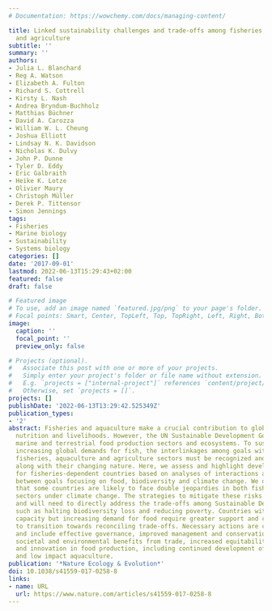 ```yaml
---
# Documentation: https://wowchemy.com/docs/managing-content/

title: Linked sustainability challenges and trade-offs among fisheries, aquaculture
  and agriculture
subtitle: ''
summary: ''
authors:
- Julia L. Blanchard
- Reg A. Watson
- Elizabeth A. Fulton
- Richard S. Cottrell
- Kirsty L. Nash
- Andrea Bryndum-Buchholz
- Matthias Büchner
- David A. Carozza
- William W. L. Cheung
- Joshua Elliott
- Lindsay N. K. Davidson
- Nicholas K. Dulvy
- John P. Dunne
- Tyler D. Eddy
- Eric Galbraith
- Heike K. Lotze
- Olivier Maury
- Christoph Müller
- Derek P. Tittensor
- Simon Jennings
tags:
- Fisheries
- Marine biology
- Sustainability
- Systems biology
categories: []
date: '2017-09-01'
lastmod: 2022-06-13T15:29:43+02:00
featured: false
draft: false

# Featured image
# To use, add an image named `featured.jpg/png` to your page's folder.
# Focal points: Smart, Center, TopLeft, Top, TopRight, Left, Right, BottomLeft, Bottom, BottomRight.
image:
  caption: ''
  focal_point: ''
  preview_only: false

# Projects (optional).
#   Associate this post with one or more of your projects.
#   Simply enter your project's folder or file name without extension.
#   E.g. `projects = ["internal-project"]` references `content/project/deep-learning/index.md`.
#   Otherwise, set `projects = []`.
projects: []
publishDate: '2022-06-13T13:29:42.525349Z'
publication_types:
- '2'
abstract: Fisheries and aquaculture make a crucial contribution to global food security,
  nutrition and livelihoods. However, the UN Sustainable Development Goals separate
  marine and terrestrial food production sectors and ecosystems. To sustainably meet
  increasing global demands for fish, the interlinkages among goals within and across
  fisheries, aquaculture and agriculture sectors must be recognized and addressed
  along with their changing nature. Here, we assess and highlight development challenges
  for fisheries-dependent countries based on analyses of interactions and trade-offs
  between goals focusing on food, biodiversity and climate change. We demonstrate
  that some countries are likely to face double jeopardies in both fisheries and agriculture
  sectors under climate change. The strategies to mitigate these risks will be context-dependent,
  and will need to directly address the trade-offs among Sustainable Development Goals,
  such as halting biodiversity loss and reducing poverty. Countries with low adaptive
  capacity but increasing demand for food require greater support and capacity building
  to transition towards reconciling trade-offs. Necessary actions are context-dependent
  and include effective governance, improved management and conservation, maximizing
  societal and environmental benefits from trade, increased equitability of distribution
  and innovation in food production, including continued development of low input
  and low impact aquaculture.
publication: '*Nature Ecology & Evolution*'
doi: 10.1038/s41559-017-0258-8
links:
- name: URL
  url: https://www.nature.com/articles/s41559-017-0258-8
---
```

